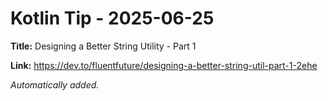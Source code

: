 # Kotlin Tip - 2025-06-25

**Title:** Designing a Better String Utility - Part 1

**Link:** https://dev.to/fluentfuture/designing-a-better-string-util-part-1-2ehe

_Automatically added._

